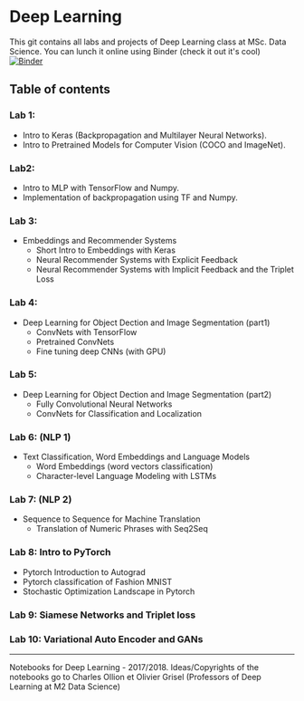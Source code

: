 # Deep Learning

This git contains all labs and projects of Deep Learning class at MSc. Data Science.
You can lunch it online using Binder (check it out it's cool) [![Binder](https://mybinder.org/badge.svg)](https://mybinder.org/v2/gh/imadelhanafi/Deep-Learning-Labs/master)

## Table of contents

### Lab 1: 
- Intro to Keras (Backpropagation and Multilayer Neural Networks).
- Intro to Pretrained Models for Computer Vision (COCO and ImageNet).

### Lab2:
- Intro to MLP with TensorFlow and Numpy.
- Implementation of backpropagation using TF and Numpy.


### Lab 3: 
- Embeddings and Recommender Systems
	- Short Intro to Embeddings with Keras
	- Neural Recommender Systems with Explicit Feedback
	- Neural Recommender Systems with Implicit Feedback and the Triplet Loss

### Lab 4:
- Deep Learning for Object Dection and Image Segmentation (part1)
	- ConvNets with TensorFlow
	- Pretrained ConvNets
	- Fine tuning deep CNNs (with GPU)

### Lab 5:
- Deep Learning for Object Dection and Image Segmentation (part2)
	- Fully Convolutional Neural Networks 
	- ConvNets for Classification and Localization

### Lab 6: (NLP 1)

- Text Classification, Word Embeddings and Language Models
	- Word Embeddings (word vectors classification)
	- Character-level Language Modeling with LSTMs
	
### Lab 7: (NLP 2)

-  Sequence to Sequence for Machine Translation
	- Translation of Numeric Phrases with Seq2Seq
	
### Lab 8:  Intro to PyTorch 

- Pytorch Introduction to Autograd
- Pytorch classification of Fashion MNIST
- Stochastic Optimization Landscape in Pytorch

### Lab 9: Siamese Networks and Triplet loss

### Lab 10: Variational Auto Encoder and GANs
	



----- 
Notebooks for Deep Learning - 2017/2018.
Ideas/Copyrights of the notebooks go to Charles Ollion et Olivier Grisel (Professors of Deep Learning at M2 Data Science)
